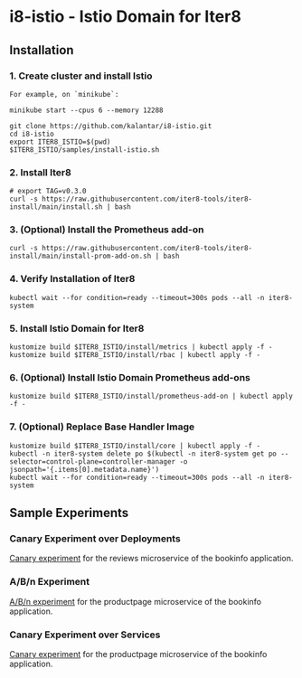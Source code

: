 # i8-istio - Istio Domain for Iter8

## Installation

### 1. Create cluster and install Istio

    For example, on `minikube`:

    minikube start --cpus 6 --memory 12288

    git clone https://github.com/kalantar/i8-istio.git
    cd i8-istio
    export ITER8_ISTIO=$(pwd)
    $ITER8_ISTIO/samples/install-istio.sh

### 2. Install Iter8

    # export TAG=v0.3.0
    curl -s https://raw.githubusercontent.com/iter8-tools/iter8-install/main/install.sh | bash

### 3. (Optional) Install the Prometheus add-on

    curl -s https://raw.githubusercontent.com/iter8-tools/iter8-install/main/install-prom-add-on.sh | bash

### 4. Verify Installation of Iter8

    kubectl wait --for condition=ready --timeout=300s pods --all -n iter8-system

### 5. Install Istio Domain for Iter8

    kustomize build $ITER8_ISTIO/install/metrics | kubectl apply -f -
    kustomize build $ITER8_ISTIO/install/rbac | kubectl apply -f -

### 6. (Optional) Install Istio Domain Prometheus add-ons

    kustomize build $ITER8_ISTIO/install/prometheus-add-on | kubectl apply -f -

### 7. (Optional) Replace Base Handler Image

    kustomize build $ITER8_ISTIO/install/core | kubectl apply -f -
    kubectl -n iter8-system delete po $(kubectl -n iter8-system get po --selector=control-plane=controller-manager -o jsonpath='{.items[0].metadata.name}')
    kubectl wait --for condition=ready --timeout=300s pods --all -n iter8-system

## Sample Experiments

### Canary Experiment over Deployments

[Canary experiment](https://github.com/kalantar/i8-istio/blob/main/samples/canary/tutorial.md) for the reviews microservice of the bookinfo application.

### A/B/n Experiment

[A/B/n experiment](https://github.com/kalantar/i8-istio/blob/main/samples/abn/tutorial.md) for the productpage microservice of the bookinfo application.

### Canary Experiment over Services

[Canary experiment](https://github.com/kalantar/i8-istio/blob/main/samples/services-canary/tutorial.md) for the productpage microservice of the bookinfo application.
